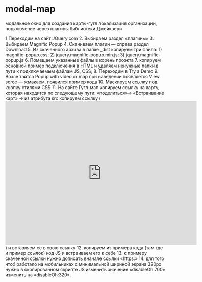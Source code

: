 # modal-map
 модальное окно для создания карты-гугл локализация организации, подключение через плагины библиотеки Джейквери


1.Переходим на сайт JQuery.com 
2. Выбираем раздел «плагины»
3. Выбираем Magnific Popup
4. Скачиваем плагин — справа раздел Download
5. Из скаченного архива в папке _dist копируем три файла: 1) magnific-popup.css;
								       2) jquery.magnific-popup.min.js;
								       3) jquery.magnific-popup.js
6. Помещаем указанные файлы в корень проэкта
7. копируем основной пример подключения в HTML и удаляем ненужные папки в пути к    подключаемым файлам JS, CSS;
8.  Переходим в Try a Demo
9. Возле тайтла Popup with video or map при наведении появляется View sorce — жмакаем, появился пример кода
10. Маскируем ссылку под кнопку стилями CSS
11. На сайте Гугл-мап копируем ссылку на карту, которая находится по следующему пути: «поделиться»→ «Встраивание карт» → из атрибута src копируем ссылку (<iframe src="https://www.google.com/maps/embed?pb=!1m14!1m8!1m3!1d10153.939168471048!2d30.479418908449354!3d50.48793443985645!3m2!1i1024!2i768!4f13.1!3m3!1m2!1s0x40d4cdf060730d19%3A0xf4b6c7746f3c4f0c!2z0JXQn9CG0KbQldCd0KLQoA!5e0!3m2!1sru!2sua!4v1615907231885!5m2!1sru!2sua" width="600" height="450" style="border:0;" allowfullscreen="" loading="lazy"></iframe>) и вставляем ее в свою ссылку
12. копируем из примера кода (там где и пример ссылок) код JS и встраиваем его к себе
13. к примеру скаченной ссылки нужно дописать вначале ссылки «https:»
14. для того чтоб работало на мобильниках с минимальной шириной экрана 320рх нужно в скопированном скрипте JS изменить значение «disableOh:700» изменить на «disableOh:320».

